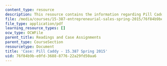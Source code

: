 ```yaml
---
content_type: resource
description: This resource contains the information regarding Pill Caddy.
file: /media/courses/15-387-entrepreneurial-sales-spring-2015/76f84b9be0fd3688877622a29fd50aa6_MIT15_387S15_Pill_Caddy.pdf
file_type: application/pdf
learning_resource_types: []
ocw_type: OCWFile
parent_title: Readings and Case Assignments
parent_type: CourseSection
resourcetype: Document
title: 'Case: Pill Caddy - 15.387 Spring 2015'
uid: 76f84b9b-e0fd-3688-8776-22a29fd50aa6
---
```

